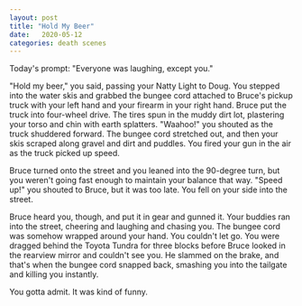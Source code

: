 ```yaml
---
layout: post
title: "Hold My Beer"
date:   2020-05-12
categories: death scenes
---
```

Today's prompt: "Everyone was laughing, except you."

"Hold my beer," you said, passing your Natty Light to Doug. You stepped into the water skis and grabbed the bungee cord attached to Bruce's pickup truck with your left hand and your firearm in your right hand. Bruce put the truck into four-wheel drive. The tires spun in the muddy dirt lot, plastering your torso and chin with earth splatters. "Waahoo!" you shouted as the truck shuddered forward. The bungee cord stretched out, and then your skis scraped along gravel and dirt and puddles. You fired your gun in the air as the truck picked up speed.

Bruce turned onto the street and you leaned into the 90-degree turn, but you weren't going fast enough to maintain your balance that way. "Speed up!" you shouted to Bruce, but it was too late. You fell on your side into the street. 

Bruce heard you, though, and put it in gear and gunned it. Your buddies ran into the street, cheering and laughing and chasing you. The bungee cord was somehow wrapped around your hand. You couldn't let go. You were dragged behind the Toyota Tundra for three blocks before Bruce looked in the rearview mirror and couldn't see you. He slammed on the brake, and that's when the bungee cord snapped back, smashing you into the tailgate and killing you instantly.

You gotta admit. It was kind of funny.
